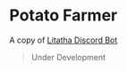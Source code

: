 # Potato Farmer

A copy of [Litatha Discord Bot](https://github.com/teelyjc/litatha-discord-bot)

> Under Development